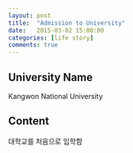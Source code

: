 ```yaml
---
layout: post
title:  "Admission to University"
date:   2015-03-02 15:00:00
categories: [life story]
comments: true
---
```

## University Name
Kangwon National University

## Content
대학교를 처음으로 입학함